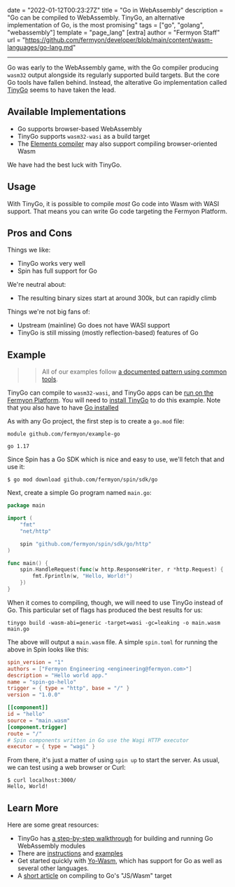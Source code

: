 date = "2022-01-12T00:23:27Z"
title = "Go in WebAssembly"
description = "Go can be compiled to WebAssembly. TinyGo, an alternative implementation of Go, is the most promising"
tags = ["go", "golang", "webassembly"]
template = "page_lang"
[extra]
author = "Fermyon Staff"
url = "https://github.com/fermyon/developer/blob/main/content/wasm-languages/go-lang.md"

---

Go was early to the WebAssembly game, with the Go compiler producing `wasm32` output alongside its regularly supported build targets.
But the core Go tools have fallen behind.
Instead, the alterative Go implementation called [TinyGo](https://tinygo.org/) seems to have taken the lead.

## Available Implementations

- Go supports browser-based WebAssembly
- TinyGo supports `wasm32-wasi` as a build target
- The [Elements compiler](https://www.elementscompiler.com/elements/) may also support compiling browser-oriented Wasm

We have had the best luck with TinyGo.

## Usage

With TinyGo, it is possible to compile _most_ Go code into Wasm with WASI support.
That means you can write Go code targeting the Fermyon Platform.

## Pros and Cons

Things we like:

- TinyGo works very well
- Spin has full support for Go

We're neutral about:

- The resulting binary sizes start at around 300k, but can rapidly climb 

Things we're not big fans of:

- Upstream (mainline) Go does not have WASI support
- TinyGo is still missing (mostly reflection-based) features of Go

## Example

>> All of our examples follow [a documented pattern using common tools](/wasm-languages/about-examples).

TinyGo can compile to `wasm32-wasi`, and TinyGo apps can be [run on the Fermyon Platform](https://spin.fermyon.dev/go-components/). You will need to [install TinyGo](https://tinygo.org/getting-started/) to do this example. Note that you also have to have [Go installed](https://go.dev/learn/)

As with any Go project, the first step is to create a `go.mod` file:

```
module github.com/fermyon/example-go

go 1.17
```

Since Spin has a Go SDK which is nice and easy to use, we'll fetch that and use it:

```console
$ go mod download github.com/fermyon/spin/sdk/go
```

Next, create a simple Go program named `main.go`:

```go
package main

import (
	"fmt"
	"net/http"

	spin "github.com/fermyon/spin/sdk/go/http"
)

func main() {
	spin.HandleRequest(func(w http.ResponseWriter, r *http.Request) {
		fmt.Fprintln(w, "Hello, World!")
	})
}
```

When it comes to compiling, though, we will need to use TinyGo instead of Go. This particular set of flags has produced the best results for us:

```
tinygo build -wasm-abi=generic -target=wasi -gc=leaking -o main.wasm main.go
```

The above will output a `main.wasm` file. A simple `spin.toml` for running the above in Spin looks like this:

```toml
spin_version = "1"
authors = ["Fermyon Engineering <engineering@fermyon.com>"]
description = "Hello world app."
name = "spin-go-hello"
trigger = { type = "http", base = "/" }
version = "1.0.0"

[[component]]
id = "hello"
source = "main.wasm"
[component.trigger]
route = "/"
# Spin components written in Go use the Wagi HTTP executor
executor = { type = "wagi" }
```

From there, it's just a matter of using `spin up` to start the server. As usual, we can test using a web browser or Curl:

```console
$ curl localhost:3000/
Hello, World!
```

## Learn More

Here are some great resources:

- TinyGo has [a step-by-step walkthrough](https://tinygo.org/docs/guides/webassembly/) for building and running Go WebAssembly modules
- There are [instructions](https://spin.fermyon.dev/go-components/) and [examples](https://github.com/fermyon/spin-kitchensink)
- Get started quickly with [Yo-Wasm](https://github.com/deislabs/yo-wasm), which has support for Go as well as several other languages.
- A [short article](https://golangbot.com/webassembly-using-go/) on compiling to Go's "JS/Wasm" target